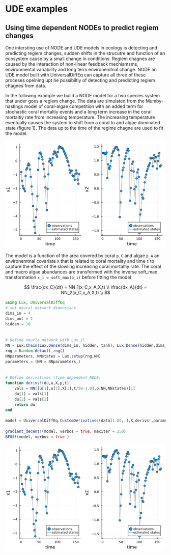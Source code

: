 # UDE examples

## Using time dependent NODEs to predict regiem changes

One intersting use of NODE and UDE models in ecology is detecting and predicting regiem changes, sudden shifts in the strucutre and function of an ecosystem cause by a small change in conditions. Regiem chagnes are caused by the interaction of non-linear feedback mechiamsms, environmental variability and long term environemtnal change. NODE an UDE model built with UniversalDiffEq can capture all three of these proceses opeining upt he possibiltiy of detecting and predicting regiem chagnes from data. 

In the followng example we build a NODE model for a two species system that under goes a regiem change. The data are simulated from the Mumby-hastings model of coral-algae competition with an added term for stochastic coral mortaltiy events and a long term increase in the coral mortaltiy rate from increasing temperature. The increasing temperature eventually causes the system to shift from a coral to and algae dominated state (figure 1). The data up to the time of the regime chagne are used to fit the model.

![figure 1: simulated regime chagne data ](figures/regiem_changes_state_estiamtes.png)


 The model is a function of the area covered by coral ``p_C`` and algae ``p_A`` an environemtnal covariate ``X`` that is related to coral mortality and time ``t`` to capture the effect of the slowling increasing coral mortaltiy rate. The coral and macro algae abundances are transformed with the inverse soft_max transformation ``x_i = soft_max(p_i)`` before fitting the model 

```math
    \frac{dx_C}{dt} = NN_1(x_C,x_A,X,t) \\ 
    \frac{dx_A}{dt} = NN_2(x_C,x_A,X,t) \\ 
```



```julia
using Lux, UniversalDiffEq
# set neural network dimensions
dims_in = 4 
dims_out = 2
hidden = 10


# Define neurla network with Lux.jl
NN = Lux.Chain(Lux.Dense(dims_in, hidden, tanh), Lux.Dense(hidden,dims_out))
rng = Random.default_rng() 
NNparameters, NNstates = Lux.setup(rng,NN) 
parameters = (NN = NNparameters,)


# Define derivatives (time dependent NODE)
function derivs!(du,u,X,p,t)
    vals = NN([u[1],u[2],X[1],t/50-1.0],p.NN,NNstates)[1]
    du[1] = vals[1]
    du[2] = vals[2]
    return du 
end 

model = UniversalDiffEq.CustomDerivatives(data[1:80,:],X,derivs!,parameters;proc_weight=2.5,obs_weight=10.0,reg_weight=10^-3.5)

gradient_decent!(model, verbos = true, maxiter = 250)
BFGS!(model, verbos = true )
```
![](figures/regiem_changes_state_estiamtes.png)